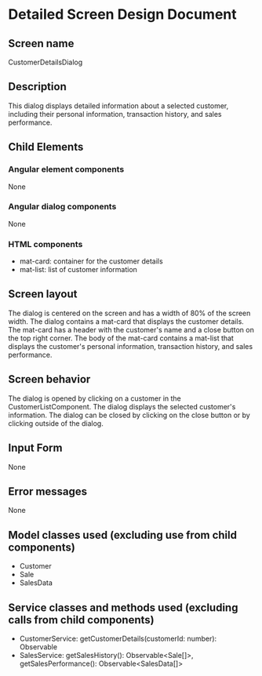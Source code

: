 # Detailed Screen Design Document
## Screen name
CustomerDetailsDialog
## Description
This dialog displays detailed information about a selected customer, including their personal information, transaction history, and sales performance.
## Child Elements
### Angular element components
None
### Angular dialog components
None
### HTML components
- mat-card: container for the customer details
- mat-list: list of customer information
## Screen layout
The dialog is centered on the screen and has a width of 80% of the screen width. The dialog contains a mat-card that displays the customer details. The mat-card has a header with the customer's name and a close button on the top right corner. The body of the mat-card contains a mat-list that displays the customer's personal information, transaction history, and sales performance.
## Screen behavior
The dialog is opened by clicking on a customer in the CustomerListComponent. The dialog displays the selected customer's information. The dialog can be closed by clicking on the close button or by clicking outside of the dialog.
## Input Form
None
## Error messages
None
## Model classes used (excluding use from child components)
- Customer
- Sale
- SalesData
## Service classes and methods used (excluding calls from child components)
- CustomerService: getCustomerDetails(customerId: number): Observable<Customer>
- SalesService: getSalesHistory(): Observable<Sale[]>, getSalesPerformance(): Observable<SalesData[]>